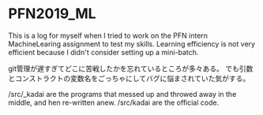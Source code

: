# PFN2019_ML

This is a log for myself when I tried to work on the PFN intern MachineLearing assignment to test my skills.
Learning efficiency is not very efficient because I didn't consider setting up a mini-batch.

git管理が遅すぎてどこに苦戦したかを忘れているところが多々ある。
でも引数とコンストラクトの変数名をごっちゃにしてバグに悩まされていた気がする。


/src/_kadai are the programs that messed up and throwed away in the middle, and hen re-written anew. /src/kadai are the official code.

